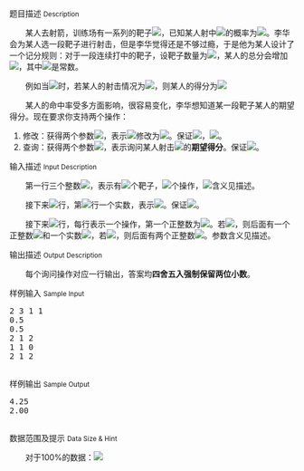 <div class="panel panel-default">
<div class="area-title">
<span>
题目描述
<small>Description</small>
</span></div>
<div class="panel-body">

<p>　　某人去射箭，训练场有一系列的靶子<img src="/source/codevs/codevs-2944/img/aHR0cDovL2xhdGV4LmNvZGVjb2dzLmNvbS9naWYubGF0ZXg_WF97MX0sWF97Mn0sLi4uLFhfe259">，已知某人射中<img src="/source/codevs/codevs-2944/img/aHR0cDovL2xhdGV4LmNvZGVjb2dzLmNvbS9naWYubGF0ZXg_WF97aX0=.latex">的概率为<img src="/source/codevs/codevs-2944/img/aHR0cDovL2xhdGV4LmNvZGVjb2dzLmNvbS9naWYubGF0ZXg_UF97aX0=.latex">。李华会为某人选一段靶子进行射击，但是李华觉得还是不够过瘾，于是他为某人设计了一个记分规则：对于一段连续打中的靶子，设靶子数量为<img src="/source/codevs/codevs-2944/img/aHR0cDovL2xhdGV4LmNvZGVjb2dzLmNvbS9naWYubGF0ZXg_TChMXGdlcSZhbXA7c3BhY2U7MSk=.latex">，某人的总分会增加<img src="/source/codevs/codevs-2944/img/aHR0cHM6Ly9sYXRleC5jb2RlY29ncy5jb20vZ2lmLmxhdGV4PyhMK2EpXGFzdCZhbXA7c3BhY2U7KEwrYik=.latex">，其中<img src="/source/codevs/codevs-2944/img/aHR0cHM6Ly9sYXRleC5jb2RlY29ncy5jb20vZ2lmLmxhdGV4P2EsYg==.latex">是常数。</p>
<p>　　例如当<img src="/source/codevs/codevs-2944/img/aHR0cHM6Ly9sYXRleC5jb2RlY29ncy5jb20vZ2lmLmxhdGV4P249JmFtcDtzcGFjZTs4LGE9JmFtcDtzcGFjZTsxLGI9JmFtcDtzcGFjZTsy.latex">时，若某人的射击情况为<img src="/source/codevs/codevs-2944/img/aHR0cHM6Ly9sYXRleC5jb2RlY29ncy5jb20vZ2lmLmxhdGV4PzExMDExMTAx.latex">，则某人的得分为<img src="/source/codevs/codevs-2944/img/aHR0cHM6Ly9sYXRleC5jb2RlY29ncy5jb20vZ2lmLmxhdGV4PygyKzEpKigyKzIpKygzKzEpKigzKzIpKygxKzEpKigxKzIpPSZhbXA7c3BhY2U7Mzg=.latex"></p>
<p>　　某人的命中率受多方面影响，很容易变化，李华想知道某一段靶子某人的期望得分。现在要求你支持两个操作：</p>
<ol>
<li>修改：获得两个参数<img src="/source/codevs/codevs-2944/img/aHR0cDovL2xhdGV4LmNvZGVjb2dzLmNvbS9naWYubGF0ZXg_aSxw.latex">，表示<img src="/source/codevs/codevs-2944/img/aHR0cDovL2xhdGV4LmNvZGVjb2dzLmNvbS9naWYubGF0ZXg_UF97aX0=.latex">修改为<img src="/source/codevs/codevs-2944/img/aHR0cDovL2xhdGV4LmNvZGVjb2dzLmNvbS9naWYubGF0ZXg_cA==.latex">。保证<img src="/source/codevs/codevs-2944/img/aHR0cDovL2xhdGV4LmNvZGVjb2dzLmNvbS9naWYubGF0ZXg_MVxsZXEmYW1wO3NwYWNlO2lcbGVxJmFtcDtzcGFjZTtu.latex">，<img src="/source/codevs/codevs-2944/img/aHR0cDovL2xhdGV4LmNvZGVjb2dzLmNvbS9naWYubGF0ZXg_MFxsZXEmYW1wO3NwYWNlO3BcbGVxJmFtcDtzcGFjZTsx.latex">。</li>
<li>查询：获得两个参数<img src="/source/codevs/codevs-2944/img/aHR0cDovL2xhdGV4LmNvZGVjb2dzLmNvbS9naWYubGF0ZXg_bCxy.latex">，表示询问某人射击<img src="/source/codevs/codevs-2944/img/aHR0cDovL2xhdGV4LmNvZGVjb2dzLmNvbS9naWYubGF0ZXg_WF97aVxpbiZhbXA7c3BhY2U7W2wscl19.latex">的<strong>期望得分</strong>。保证<img src="/source/codevs/codevs-2944/img/aHR0cDovL2xhdGV4LmNvZGVjb2dzLmNvbS9naWYubGF0ZXg_MVxsZXEmYW1wO3NwYWNlO2xcbGVxJmFtcDtzcGFjZTtyXGxlcSZhbXA7c3BhY2U7bg==.latex">。</li>
</ol>

</div>
</div>

<div class="panel panel-default">
<div class="area-title">
<span>
输入描述
<small>Input Description</small>
</span></div>
<div class="panel-body">
<p>　　第一行三个整数<img src="/source/codevs/codevs-2944/img/aHR0cHM6Ly9sYXRleC5jb2RlY29ncy5jb20vZ2lmLmxhdGV4P24sbSxhLGI=.latex">，表示有<img src="/source/codevs/codevs-2944/img/aHR0cDovL2xhdGV4LmNvZGVjb2dzLmNvbS9naWYubGF0ZXg_bg==.latex">个靶子，<img src="/source/codevs/codevs-2944/img/aHR0cDovL2xhdGV4LmNvZGVjb2dzLmNvbS9naWYubGF0ZXg_bQ==.latex">个操作，<img src="/source/codevs/codevs-2944/img/aHR0cHM6Ly9sYXRleC5jb2RlY29ncy5jb20vZ2lmLmxhdGV4P2EsYg==.latex">含义见描述。</p>
<p>　　接下来<img src="/source/codevs/codevs-2944/img/aHR0cDovL2xhdGV4LmNvZGVjb2dzLmNvbS9naWYubGF0ZXg_bg==.latex">行，第<img src="/source/codevs/codevs-2944/img/aHR0cDovL2xhdGV4LmNvZGVjb2dzLmNvbS9naWYubGF0ZXg_aQ==.latex">行一个实数，表示<img src="/source/codevs/codevs-2944/img/aHR0cDovL2xhdGV4LmNvZGVjb2dzLmNvbS9naWYubGF0ZXg_UF97aX0=.latex">。保证<img src="/source/codevs/codevs-2944/img/aHR0cDovL2xhdGV4LmNvZGVjb2dzLmNvbS9naWYubGF0ZXg_MFxsZXEmYW1wO3NwYWNlO1Bfe2l9XGxlcSZhbXA7c3BhY2U7MQ==.latex">。</p>
<p>　　接下来<img src="/source/codevs/codevs-2944/img/aHR0cDovL2xhdGV4LmNvZGVjb2dzLmNvbS9naWYubGF0ZXg_bQ==.latex">行，每行表示一个操作，第一个正整数为<img src="/source/codevs/codevs-2944/img/aHR0cDovL2xhdGV4LmNvZGVjb2dzLmNvbS9naWYubGF0ZXg_dHlwZQ==.latex">。若<img src="/source/codevs/codevs-2944/img/aHR0cDovL2xhdGV4LmNvZGVjb2dzLmNvbS9naWYubGF0ZXg_dHlwZT0x.latex">，则后面有一个正整数<img src="/source/codevs/codevs-2944/img/aHR0cDovL2xhdGV4LmNvZGVjb2dzLmNvbS9naWYubGF0ZXg_aQ==.latex">和一个实数<img src="/source/codevs/codevs-2944/img/aHR0cDovL2xhdGV4LmNvZGVjb2dzLmNvbS9naWYubGF0ZXg_cA==.latex">，若<img src="/source/codevs/codevs-2944/img/aHR0cDovL2xhdGV4LmNvZGVjb2dzLmNvbS9naWYubGF0ZXg_dHlwZT0y.latex">，则后面有两个正整数<img src="/source/codevs/codevs-2944/img/aHR0cDovL2xhdGV4LmNvZGVjb2dzLmNvbS9naWYubGF0ZXg_bCxy.latex">。参数​含义见描述。</p>

</div>
</div>
<div  class="panel panel-default">
<div class="area-title">
<span>
输出描述
<small>Output Description</small>
</span></div>
<div class="panel-body">

<p><span>　　每个询问操作对应一行输出，答案均</span><strong>四舍五入强制保留两位小数</strong><span>。</span></p>

</div>
</div>


<div class="panel panel-default">
<div class="area-title">
<span>
样例输入
<small>Sample Input</small>
</span></div>
<div class="panel-body">
<pre>2 3 1 1
0.5
0.5
2 1 2
1 1 0
2 1 2

</pre>

</div>
</div>

<div class="panel panel-default">
<div class="area-title">
<span>
样例输出
<small>Sample Output</small>
</span></div>
<div class="panel-body">
<pre>4.25
2.00

</pre>

</div>
</div>

<div class="panel panel-default">
<div class="area-title">
<span>
数据范围及提示
<small>Data Size & Hint</small>
</span></div>
<div class="panel-body">
<p>　　对于100%的数据：<img src="/source/codevs/codevs-2944/img/aHR0cHM6Ly9sYXRleC5jb2RlY29ncy5jb20vZ2lmLmxhdGV4PzFcbGVxJmFtcDtzcGFjZTtuLG1cbGVxJmFtcDtzcGFjZTs1MDAwMDAsMFxsZXEmYW1wO3NwYWNlO2EsYlxsZXEmYW1wO3NwYWNlOzM=.latex"></p>
<div> </div>
</div>
</div>